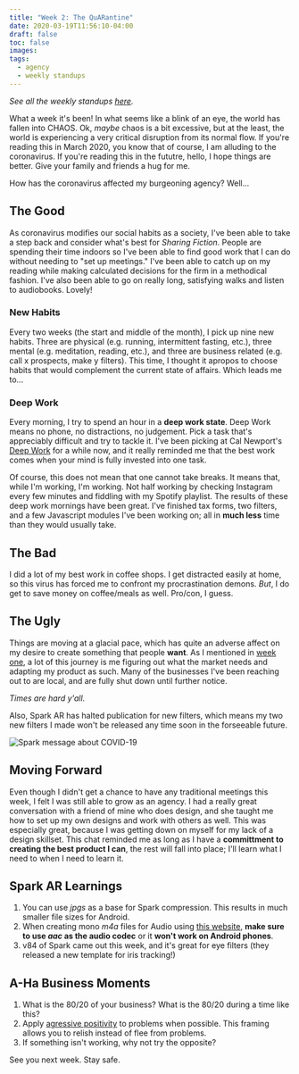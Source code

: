 ```yaml
---
title: "Week 2: The QuARantine"
date: 2020-03-19T11:56:10-04:00
draft: false
toc: false
images:
tags: 
  - agency
  - weekly standups
---
```


*See all the weekly standups [here](/tags/weekly-standups/).*

What a week it's been! In what seems like a blink of an eye, the world has fallen into CHAOS. Ok, *maybe* chaos is a bit excessive, but at the least, the world is experiencing a very critical disruption from its normal flow. If you're reading this in March 2020, you know that of course, I am alluding to the coronavirus. If you're reading this in the fututre, hello, I hope things are better. Give your family and friends a hug for me.

How has the coronavirus affected my burgeoning agency? Well...

## The Good

As coronavirus modifies our social habits as a society, I've been able to take a step back and consider what's best for *Sharing Fiction*. People are spending their time indoors so I've been able to find good work that I can do without needing to "set up meetings." I've been able to catch up on my reading while making calculated decisions for the firm in a methodical fashion. I've also been able to go on really long, satisfying walks and listen to audiobooks. Lovely!

### New Habits

Every two weeks (the start and middle of the month), I pick up nine new habits. Three are physical (e.g. running, intermittent fasting, etc.), three mental (e.g. meditation, reading, etc.), and three are business related (e.g. call x prospects, make y filters). This time, I thought it apropos to choose habits that would complement the current state of affairs. Which leads me to... 

### Deep Work

Every morning, I try to spend an hour in a **deep work state**. Deep Work means no phone, no distractions, no judgement. Pick a task that's appreciably difficult and try to tackle it. I've been picking at Cal Newport's [Deep Work](https://www.goodreads.com/book/show/25744928-deep-work) for a while now, and it really reminded me that the best work comes when your mind is fully invested into one task. 

Of course, this does not mean that one cannot take breaks. It means that, while I'm working, I'm working. Not half working by checking Instagram every few minutes and fiddling with my Spotify playlist.
The results of these deep work mornings have been great. I've finished tax forms, two filters, and a few Javascript modules I've been working on; all in **much less** time than they would usually take.

## The Bad

I did a lot of my best work in coffee shops. I get distracted easily at home, so this virus has forced me to confront my procrastination demons. *But*, I do get to save money on coffee/meals as well. Pro/con, I guess.

## The Ugly

Things are moving at a glacial pace, which has quite an adverse affect on my desire to create something that people **want**. As I mentioned in [week one](/posts/hello-agency), a lot of this journey is me figuring out what the market needs and adapting my product as such. Many of the businesses I've been reaching out to are local, and are fully shut down until further notice. 

*Times are hard y'all.*

Also, Spark AR has halted publication for new filters, which means my two new filters I made won't be released any time soon in the forseeable future.

![Spark message about COVID-19](/images/spark-publishing-halted.jpg)

## Moving Forward

Even though I didn't get a chance to have any traditional meetings this week, I felt I was still able to grow as an agency. I had a really great conversation with a friend of mine who does design, and she taught me how to set up my own designs and work with others as well. This was especially great, because I was getting down on myself for my lack of a design skillset. This chat reminded me as long as I have a **committment to creating the best product I can**, the rest will fall into place; I'll learn what I need to when I need to learn it.

## Spark AR Learnings

1. You can use *jpgs* as a base for Spark compression. This results in much smaller file sizes for Android.
2. When creating mono *m4a* files for Audio using [this website](https://audio.online-convert.com/convert-to-m4a), **make sure to use *aac* as the audio codec** or it **won't work on Android phones**.
3. v84 of Spark came out this week, and it's great for eye filters (they released a new template for iris tracking!)

## A-Ha Business Moments

1. What is the 80/20 of your business? What is the 80/20 during a time like this?
2. Apply [agressive positivity](https://www.goodreads.com/book/show/155981.Psycho_Cybernetics_A_New_Way_to_Get_More_Living_Out_of_Life) to problems when possible. This framing allows you to relish instead of flee from problems.
3. If something isn't working, why not try the opposite?

See you next week. Stay safe. 